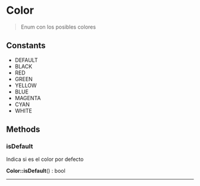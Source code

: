 
                                                                                                                                            
    
# Color


> Enum con los posibles colores
>
> 




## Constants
- DEFAULT
- BLACK
- RED
- GREEN
- YELLOW
- BLUE
- MAGENTA
- CYAN
- WHITE




## Methods

### isDefault
Indica si es el color por defecto


**Color::isDefault**() : bool



---


                                                                                                                                                                                                                                                                                                                                                                                                            
    
                                                                                                                                                                                                                                                                             
                